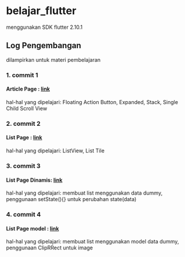 # belajar_flutter
menggunakan SDK flutter 2.10.1  

## Log Pengembangan  
dilampirkan untuk materi pembelajaran  

### 1. commit 1  
#### Article Page : [link](https://github.com/muhammadfarros12/udemy-flutter-app/tree/a537896c5a8bc8d10fbf1f643fc96b96327b39d4)  
hal-hal yang dipelajari: Floating Action Button, Expanded, Stack, Single Child Scroll View  

### 2. commit 2  
#### List Page : [link](https://github.com/muhammadfarros12/udemy-flutter-app/tree/592d77a08a4db78dcff12e7d209e1343763194e3)  
hal-hal yang dipelajari: ListView, List Tile  

### 3. commit 3   
#### List Page Dinamis: [link](https://github.com/muhammadfarros12/udemy-flutter-app/tree/33c1402f15db6761629e84960e884ba89be5a08c)  
hal-hal yang dipelajari: membuat list menggunakan data dummy, penggunaan setState(){} untuk perubahan state(data)  

### 4. commit 4     
#### List Page model : [link](https://github.com/muhammadfarros12/udemy-flutter-app/tree/24f5b1e45fcf0b5d860e95f9553fd25ef740bf11)  
hal-hal yang dipelajari: membuat list menggunakan model data dummy, penggunaan ClipRRect untuk image




